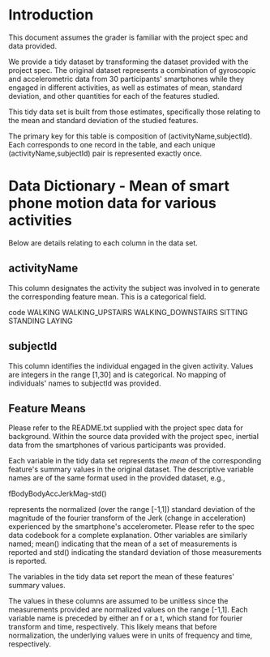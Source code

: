 # Introduction
This document assumes the grader is familiar with the project spec and data provided.

We provide a tidy dataset by transforming the dataset provided with the project spec. The original dataset represents a combination of gyroscopic and accelerometric data from 30 participants' smartphones while they engaged in different activities, as well as estimates of mean, standard deviation, and other quantities for each of the features studied.

This tidy data set is built from those estimates, specifically those relating to the mean and standard deviation of the studied features.

The primary key for this table is composition of (activityName,subjectId). Each corresponds to one record in the table, and each unique (activityName,subjectId) pair is represented exactly once.

# Data Dictionary - Mean of smart phone motion data for various activities
Below are details relating to each column in the data set.

## activityName
This column designates the activity the subject was involved in to generate the corresponding feature mean. This is a categorical field.

code
WALKING
WALKING_UPSTAIRS
WALKING_DOWNSTAIRS
SITTING
STANDING
LAYING

## subjectId
This column identifies the individual engaged in the given activity. Values are integers in the range [1,30] and is categorical. No mapping of individuals' names to subjectId was provided.

## Feature Means
Please refer to the README.txt supplied with the project spec data for background. Within the source data provided with the project spec, inertial data from the smartphones of various participants was provided.

Each variable in the tidy data set represents the _mean_ of the corresponding feature's summary values in the original dataset. The descriptive variable names are of the same format used in the provided dataset, e.g.,

fBodyBodyAccJerkMag-std()

represents the normalized (over the range [-1,1]) standard deviation of the magnitude of the fourier transform of the Jerk (change in acceleration) experienced by the smartphone's accelerometer. Please refer to the spec data codebook for a complete explanation. Other variables are similarly named; mean() indicating that the mean of a set of measurements is reported and std() indicating the standard deviation of those measurements is reported.

The variables in the tidy data set report the mean of these features' summary values.

The values in these columns are assumed to be unitless since the measurements provided are normalized values on the range [-1,1]. Each variable name is preceded by either an f or a t, which stand for fourier transform and time, respectively. This likely means that before normalization, the underlying values were in units of frequency and time, respectively.